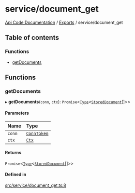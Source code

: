 # service/document\_get
 
[Api Code Documentation](../README.md) / [Exports](../modules.md) / service/document\_get

## Table of contents

### Functions

- [getDocuments](service_document_get.md#getdocuments)

## Functions

### getDocuments

▸ **getDocuments**(`conn`, `ctx`): `Promise`<[`Type`](result.md#type)<[`StoredDocument`](../interfaces/service_domain_document_document.StoredDocument.md)[]\>\>

#### Parameters

| Name | Type |
| :------ | :------ |
| `conn` | [`ConnToken`](service_conn.md#conntoken) |
| `ctx` | [`Ctx`](../interfaces/lib_ctx.Ctx.md) |

#### Returns

`Promise`<[`Type`](result.md#type)<[`StoredDocument`](../interfaces/service_domain_document_document.StoredDocument.md)[]\>\>

#### Defined in

[src/service/document_get.ts:8](https://github.com/openkfw/TruBudget/blob/b9aaff0/api/src/service/document_get.ts#L8)

